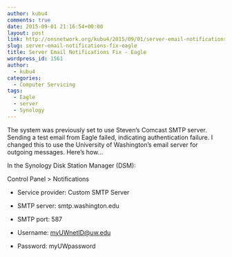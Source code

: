 ```yaml
---
author: kubu4
comments: true
date: 2015-09-01 21:16:54+00:00
layout: post
link: http://onsnetwork.org/kubu4/2015/09/01/server-email-notifications-fix-eagle/
slug: server-email-notifications-fix-eagle
title: Server Email Notifications Fix - Eagle
wordpress_id: 1561
author:
  - kubu4
categories:
  - Computer Servicing
tags:
  - Eagle
  - server
  - Synology
---
```


The system was previously set to use Steven’s Comcast SMTP server. Sending a test email from Eagle failed, indicating authentication failure. I changed this to use the University of Washington’s email server for outgoing messages. Here’s how…

In the Synology Disk Station Manager (DSM):

Control Panel > Notifications




    
  * Service provider: Custom SMTP Server

    
  * SMTP server: smtp.washington.edu

    
  * SMTP port: 587

    
  * Username: myUWnetID@uw.edu

    
  * Password: myUWpassword



